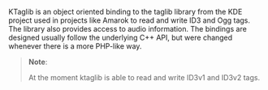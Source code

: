 KTaglib is an object oriented binding to the taglib library from the KDE
project used in projects like Amarok to read and write ID3 and Ogg tags.
The library also provides access to audio information. The bindings are
designed usually follow the underlying C++ API, but were changed
whenever there is a more PHP-like way.

> **Note**:
>
> At the moment ktaglib is able to read and write ID3v1 and ID3v2 tags.

